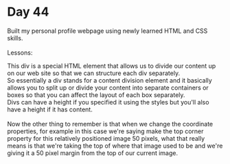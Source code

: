 # Day 44

Built my personal profile webpage using newly learned HTML and CSS skills.<br>
<br>
Lessons: <br>

This div is a special HTML element that allows us to divide our content up on our web site so that we can structure each div separately.<br>
So essentially a div stands for a content division element and it basically allows you to split up or divide your content into separate containers or boxes so that you can affect the layout of each box separately.<br>
Divs can have a height if you specified it using the styles but you'll also have a height if it has content.<br>
<br>
Now the other thing to remember is that when we change the coordinate properties, for example in this case we're saying make the top corner property for this relatively positioned image 50 pixels, what that really means is that we're taking the top of where that image used to be and we're giving it a 50 pixel margin from the top of our current image.<br>
